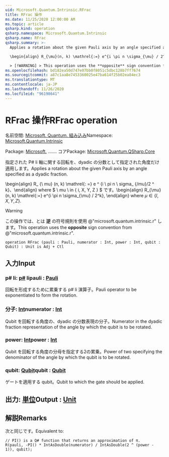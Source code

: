 ```yaml
---
uid: Microsoft.Quantum.Intrinsic.RFrac
title: RFrac 操作
ms.date: 11/25/2020 12:00:00 AM
ms.topic: article
qsharp.kind: operation
qsharp.namespace: Microsoft.Quantum.Intrinsic
qsharp.name: RFrac
qsharp.summary: >-
  Applies a rotation about the given Pauli axis by an angle specified as a dyadic fraction.

  \begin{align} R_{\mu}(n, k) \mathrel{:=} e^{i \pi n \sigma_{\mu} / 2^k}, \end{align} where $\mu \in \{I, X, Y, Z\}$.

  > [!WARNING] > This operation uses the **opposite** sign convention from > @"microsoft.quantum.intrinsic.r".
ms.openlocfilehash: bd182ea50d747e07bb0f8051c5dbc128b7ff7674
ms.sourcegitcommit: a87c1aa8e7453360025e47ba614f25b02ea84ec3
ms.translationtype: MT
ms.contentlocale: ja-JP
ms.lasthandoff: 11/26/2020
ms.locfileid: "96198641"
---
```

# <a name="rfrac-operation"></a><span data-ttu-id="59797-102">RFrac 操作</span><span class="sxs-lookup"><span data-stu-id="59797-102">RFrac operation</span></span>

<span data-ttu-id="59797-103">名前空間: [Microsoft. Quantum. 組み込み](xref:Microsoft.Quantum.Intrinsic)</span><span class="sxs-lookup"><span data-stu-id="59797-103">Namespace: [Microsoft.Quantum.Intrinsic](xref:Microsoft.Quantum.Intrinsic)</span></span>

<span data-ttu-id="59797-104">Package: [Microsoft.](https://nuget.org/packages/Microsoft.Quantum.QSharp.Core) ....... コア</span><span class="sxs-lookup"><span data-stu-id="59797-104">Package: [Microsoft.Quantum.QSharp.Core](https://nuget.org/packages/Microsoft.Quantum.QSharp.Core)</span></span>


<span data-ttu-id="59797-105">指定された P# li 軸に関する回転を、dyadic の分数として指定された角度だけ適用します。</span><span class="sxs-lookup"><span data-stu-id="59797-105">Applies a rotation about the given Pauli axis by an angle specified as a dyadic fraction.</span></span>

<span data-ttu-id="59797-106">\begin{align} R_ {\ mu} (n, k) \mathrel{: =} e ^ {i \ pi n \ sigma_ {/mu}/2 ^ k}、\end{align} where $ \ mu \ in \{ i, X, Y, Z \} $ です。</span><span class="sxs-lookup"><span data-stu-id="59797-106">\begin{align} R_{\mu}(n, k) \mathrel{:=} e^{i \pi n \sigma_{\mu} / 2^k}, \end{align} where $\mu \in \{I, X, Y, Z\}$.</span></span>

> [!WARNING]
> <span data-ttu-id="59797-107">この操作では、とは **逆** の符号規則を使用 @"microsoft.quantum.intrinsic.r" します。</span><span class="sxs-lookup"><span data-stu-id="59797-107">This operation uses the **opposite** sign convention from @"microsoft.quantum.intrinsic.r".</span></span>

```qsharp
operation RFrac (pauli : Pauli, numerator : Int, power : Int, qubit : Qubit) : Unit is Adj + Ctl
```


## <a name="input"></a><span data-ttu-id="59797-108">入力</span><span class="sxs-lookup"><span data-stu-id="59797-108">Input</span></span>

### <a name="pauli--pauli"></a><span data-ttu-id="59797-109">p# li: [p#](xref:microsoft.quantum.lang-ref.pauli) li</span><span class="sxs-lookup"><span data-stu-id="59797-109">pauli : [Pauli](xref:microsoft.quantum.lang-ref.pauli)</span></span>

<span data-ttu-id="59797-110">回転を形成するために累乗する p# li 演算子。</span><span class="sxs-lookup"><span data-stu-id="59797-110">Pauli operator to be exponentiated to form the rotation.</span></span>


### <a name="numerator--int"></a><span data-ttu-id="59797-111">分子: [Int](xref:microsoft.quantum.lang-ref.int)</span><span class="sxs-lookup"><span data-stu-id="59797-111">numerator : [Int](xref:microsoft.quantum.lang-ref.int)</span></span>

<span data-ttu-id="59797-112">Qubit を回転する角度の、dyadic の分数表現の分子。</span><span class="sxs-lookup"><span data-stu-id="59797-112">Numerator in the dyadic fraction representation of the angle by which the qubit is to be rotated.</span></span>


### <a name="power--int"></a><span data-ttu-id="59797-113">power: [Int](xref:microsoft.quantum.lang-ref.int)</span><span class="sxs-lookup"><span data-stu-id="59797-113">power : [Int](xref:microsoft.quantum.lang-ref.int)</span></span>

<span data-ttu-id="59797-114">Qubit を回転する角度の分母を指定する2の累乗。</span><span class="sxs-lookup"><span data-stu-id="59797-114">Power of two specifying the denominator of the angle by which the qubit is to be rotated.</span></span>


### <a name="qubit--qubit"></a><span data-ttu-id="59797-115">qubit: [Qubit](xref:microsoft.quantum.lang-ref.qubit)</span><span class="sxs-lookup"><span data-stu-id="59797-115">qubit : [Qubit](xref:microsoft.quantum.lang-ref.qubit)</span></span>

<span data-ttu-id="59797-116">ゲートを適用する qubit。</span><span class="sxs-lookup"><span data-stu-id="59797-116">Qubit to which the gate should be applied.</span></span>



## <a name="output--unit"></a><span data-ttu-id="59797-117">出力: [単位](xref:microsoft.quantum.lang-ref.unit)</span><span class="sxs-lookup"><span data-stu-id="59797-117">Output : [Unit](xref:microsoft.quantum.lang-ref.unit)</span></span>



## <a name="remarks"></a><span data-ttu-id="59797-118">解説</span><span class="sxs-lookup"><span data-stu-id="59797-118">Remarks</span></span>

<span data-ttu-id="59797-119">次と同じです。</span><span class="sxs-lookup"><span data-stu-id="59797-119">Equivalent to:</span></span>

```qsharp
// PI() is a Q# function that returns an approximation of π.
R(pauli, -PI() * IntAsDouble(numerator) / IntAsDouble(2 ^ (power - 1)), qubit);
```